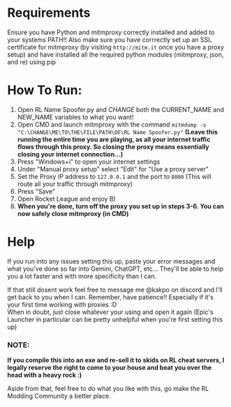 # Requirements
Ensure you have Python and mitmproxy correctly installed and added to your systems PATH!!
Also make sure you have corrrectly set up an SSL certificate for mitmproxy (by visiting `http://mitm.it` once you have a proxy setup) and have installed all the required python modules (mitmproxy, json, and re) using pip

# How To Run:
1) Open RL Name Spoofer.py and *CHANGE* both the CURRENT_NAME and NEW_NAME variables to what you want!
2) Open CMD and launch mitmproxy with the command `mitmdump -s "C:\CHANGE\ME\TO\THE\FILE\PATH\OF\RL Name Spoofer.py"` 
**(Leave this running the entire time you are playing, as all your internet traffic flows through this proxy. So closing the proxy means essentially closing your internet connection...)**
3) Press "Windows+i" to open your internet settings
4) Under "Manual proxy setup" select "Edit" for "Use a proxy server"
5) Set the Proxy IP address to `127.0.0.1` and the port to `8080` (This will route all your traffic through mitmproxy)
6) Press "Save"
7) Open Rocket League and enjoy B)
8) **When you're done, turn off the proxy you set up in steps 3-6. You can now safely close mitmproxy (in CMD)**

# Help
If you run into any issues setting this up, paste your error messages and what you've done so far into Gemini, ChatGPT, etc... They'll be able to help you a lot faster and with more specificity than I can. 

If that still dosent work feel free to message me @kakpo on discord and I'll get back to you when I can.
Remember, have patience!! Especially if it's your first time working with proxies :D  
When in doubt, just close whatever your using and open it again (Epic's Launcher in particular can be pretty unhelpful when you're first setting this up)

### **NOTE:** 
**If you compile this into an exe and re-sell it to skids on RL cheat servers, I legally reserve the right to come to your house and beat you over the head with a heavy rock :)**

Aside from that, feel free to do what you like with this, go make the RL Modding Community a better place.
